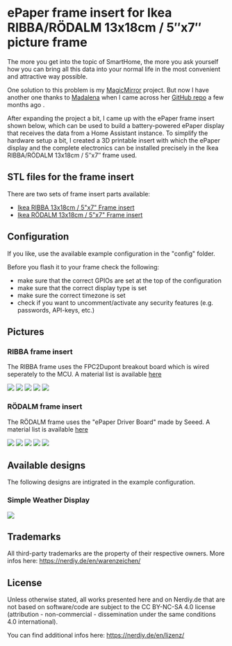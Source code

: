 

# ePaper frame insert for Ikea RIBBA/RÖDALM 13x18cm / 5″x7″ picture frame

The more you get into the topic of SmartHome, the more you ask yourself how you can bring all this data into your normal life in the most convenient and attractive way possible.

One solution to this problem is my [MagicMirror](https://nerdiy.de/en/howto-magicmirror-build-your-own-magicmirror/) project. But now I have another one thanks to [Madalena](https://github.com/Madelena) when I came across her [GitHub repo](https://github.com/Madelena/esphome-weatherman-dashboard) a few months ago . 

After expanding the project a bit, I came up with the ePaper frame insert shown below, which can be used to build a battery-powered ePaper display that receives the data from a Home Assistant instance.
To simplify the hardware setup a bit, I created a 3D printable insert with which the ePaper display and the complete electronics can be installed precisely in the Ikea RIBBA/RÖDALM 13x18cm / 5″x7″ frame used.

## STL files for the frame insert

There are two sets of frame insert parts available:
 - [Ikea RIBBA 13x18cm / 5"x7" Frame insert](https://nerdiy.de/en/product-2/eink-frame-insert-suitable-for-ikea-ribba-5x7-picture-frame-3d-printable-stl-files/)
 - [Ikea RÖDALM 13x18cm / 5"x7" Frame insert](https://nerdiy.de/en/product-2/ikea-roedalm-eink-rahmeneinsatz-fuer-13x18cm-5x7-bilderrahmen-3d-druckbar-stl-dateien/)

## Configuration
If you like, use the available example configuration in the "config" folder.

Before you flash it to your frame check the following:
- make sure that the correct GPIOs are set at the top of the configuration
- make sure that the correct display type is set
- make sure the correct timezone is set
- check if you want to uncomment/activate any security features (e.g. passwords, API-keys, etc.)

## Pictures

### RIBBA frame insert
The RIBBA frame uses the FPC2Dupont breakout board which is wired seperately to the MCU. A material list is available [here](https://nerdiy.de/en/product-2/eink-frame-insert-suitable-for-ikea-ribba-5x7-picture-frame-3d-printable-stl-files/)

![](https://github.com/Nerdiyde/ESPHomeSnippets/blob/main/Snippets/eInk_frame_insert_ribba_5inchX7inch/images/ribba_insert/1.png)
![](https://github.com/Nerdiyde/ESPHomeSnippets/blob/main/Snippets/eInk_frame_insert_ribba_5inchX7inch/images/ribba_insert/2.png)
![](https://github.com/Nerdiyde/ESPHomeSnippets/blob/main/Snippets/eInk_frame_insert_ribba_5inchX7inch/images/ribba_insert/3.png)
![](https://github.com/Nerdiyde/ESPHomeSnippets/blob/main/Snippets/eInk_frame_insert_ribba_5inchX7inch/images/ribba_insert/4.png)
![](https://github.com/Nerdiyde/ESPHomeSnippets/blob/main/Snippets/eInk_frame_insert_ribba_5inchX7inch/images/ribba_insert/5.png)

### RÖDALM frame insert
The RÖDALM frame uses the "ePaper Driver Board" made by Seeed. A material list is available [here](https://nerdiy.de/en/product-2/ikea-roedalm-eink-rahmeneinsatz-fuer-13x18cm-5x7-bilderrahmen-3d-druckbar-stl-dateien/)

![](https://github.com/Nerdiyde/ESPHomeSnippets/blob/main/Snippets/eInk_frame_insert_ribba_5inchX7inch/images/roedalm_insert/1.jpg)
![](https://github.com/Nerdiyde/ESPHomeSnippets/blob/main/Snippets/eInk_frame_insert_ribba_5inchX7inch/images/roedalm_insert/2.jpg)
![](https://github.com/Nerdiyde/ESPHomeSnippets/blob/main/Snippets/eInk_frame_insert_ribba_5inchX7inch/images/roedalm_insert/3.jpg)
![](https://github.com/Nerdiyde/ESPHomeSnippets/blob/main/Snippets/eInk_frame_insert_ribba_5inchX7inch/images/roedalm_insert/4.jpg)
![](https://github.com/Nerdiyde/ESPHomeSnippets/blob/main/Snippets/eInk_frame_insert_ribba_5inchX7inch/images/roedalm_insert/5.jpg)

## Available designs
The following designs are intigrated in the example configuration.

### Simple Weather Display

![](https://github.com/Nerdiyde/ESPHomeSnippets/blob/main/Snippets/eInk_frame_insert_ribba_5inchX7inch/images/designs/1.jpg)

## Trademarks

All third-party trademarks are the property of their respective owners. More infos here: https://nerdiy.de/en/warenzeichen/  

## License

Unless otherwise stated, all works presented here and on Nerdiy.de that are not based on software/code are subject to the CC BY-NC-SA 4.0 license (attribution - non-commercial - dissemination under the same conditions 4.0 international).

You can find additional infos here: https://nerdiy.de/en/lizenz/
